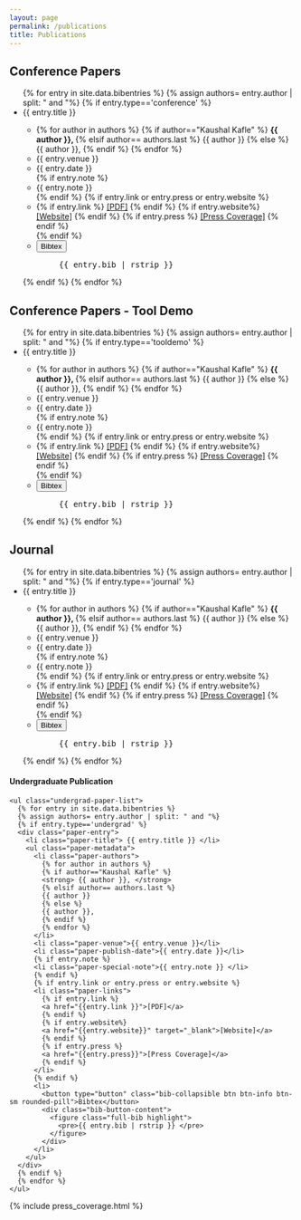 ```yaml
---
layout: page
permalink: /publications
title: Publications
---
```


<div class="publication-list container">
  <div class="conference-papers">
    <h2>Conference Papers</h2>
    <ul class="conference-paper-list">
      {% for entry in site.data.bibentries %}
      {% assign authors= entry.author | split: " and "%}
      {% if entry.type=='conference' %}
      <div class="paper-entry">
        <li class="paper-title"> {{ entry.title }} </li>
        <ul class="paper-metadata">
          <li class="paper-authors">
            {% for author in authors %}
            {% if author=="Kaushal Kafle" %}
            <strong> {{ author }}, </strong>
            {% elsif author== authors.last %}
            {{ author }}
            {% else %}
            {{ author }},
            {% endif %}
            {% endfor %}
          </li>
          <li class="paper-venue">{{ entry.venue }}</li>
          <li class="paper-publish-date">{{ entry.date }}</li>
          {% if entry.note %}
          <li class="paper-special-note">{{ entry.note }} </li>
          {% endif %}
          {% if entry.link or entry.press or entry.website %}
          <li class="paper-links">
            {% if entry.link %}
            <a href="{{entry.link | relative_url }}">[PDF]</a>
            {% endif %}
            {% if entry.website%}
            <a href="{{entry.website}}" target="_blank">[Website]</a>
            {% endif %}
            {% if entry.press %}
            <a href="{{entry.press}}">[Press Coverage]</a>
            {% endif %}
          </li>
          {% endif %}
          <li class="bibtex">
            <button type="button" class="bib-collapsible btn btn-info btn-sm rounded-pill">Bibtex</button>
            <div class="bib-button-content">
              <figure class="full-bib highlight">
                <pre>{{ entry.bib | rstrip }} </pre>
              </figure>
            </div>
          </li>
        </ul>
      </div>
      {% endif %}
      {% endfor %}
    </ul>
  </div>

  <div class="tool-demo-papers">
  <h2>Conference Papers - Tool Demo</h2>
  <ul class="conference-paper-list">
    {% for entry in site.data.bibentries %}
    {% assign authors= entry.author | split: " and "%}
    {% if entry.type=='tooldemo' %}
    <div class="paper-entry">
      <li class="paper-title"> {{ entry.title }} </li>
      <ul class="paper-metadata">
        <li class="paper-authors">
          {% for author in authors %}
          {% if author=="Kaushal Kafle" %}
          <strong> {{ author }}, </strong>
          {% elsif author== authors.last %}
          {{ author }}
          {% else %}
          {{ author }},
          {% endif %}
          {% endfor %}
        </li>
        <li class="paper-venue">{{ entry.venue }}</li>
        <li class="paper-publish-date">{{ entry.date }}</li>
        {% if entry.note %}
        <li class="paper-special-note">{{ entry.note }} </li>
        {% endif %}
        {% if entry.link or entry.press or entry.website %}
        <li class="paper-links">
          {% if entry.link %}
          <a href="{{entry.link | relative_url }}">[PDF]</a>
          {% endif %}
          {% if entry.website%}
          <a href="{{entry.website}}" target="_blank">[Website]</a>
          {% endif %}
          {% if entry.press %}
          <a href="{{entry.press}}">[Press Coverage]</a>
          {% endif %}
        </li>
        {% endif %}
        <li class="bibtex">
          <button type="button" class="bib-collapsible btn btn-info btn-sm rounded-pill">Bibtex</button>
          <div class="bib-button-content">
            <figure class="full-bib highlight">
              <pre>{{ entry.bib | rstrip }} </pre>
            </figure>
          </div>
        </li>
      </ul>
    </div>
    {% endif %}
    {% endfor %}
  </ul>
</div>

  <div class="journal-papers">
  <h2>Journal</h2>
  <ul class="conference-paper-list">
    {% for entry in site.data.bibentries %}
    {% assign authors= entry.author | split: " and "%}
    {% if entry.type=='journal' %}
    <div class="paper-entry">
      <li class="paper-title"> {{ entry.title }} </li>
      <ul class="paper-metadata">
        <li class="paper-authors">
          {% for author in authors %}
          {% if author=="Kaushal Kafle" %}
          <strong> {{ author }}, </strong>
          {% elsif author== authors.last %}
          {{ author }}
          {% else %}
          {{ author }},
          {% endif %}
          {% endfor %}
        </li>
        <li class="paper-venue">{{ entry.venue }}</li>
        <li class="paper-publish-date">{{ entry.date }}</li>
        {% if entry.note %}
        <li class="paper-special-note">{{ entry.note }} </li>
        {% endif %}
        {% if entry.link or entry.press or entry.website %}
        <li class="paper-links">
          {% if entry.link %}
          <a href="{{entry.link | relative_url }}">[PDF]</a>
          {% endif %}
          {% if entry.website%}
          <a href="{{entry.website}}" target="_blank">[Website]</a>
          {% endif %}
          {% if entry.press %}
          <a href="{{entry.press}}">[Press Coverage]</a>
          {% endif %}
        </li>
        {% endif %}
        <li class="bibtex">
          <button type="button" class="bib-collapsible btn btn-info btn-sm rounded-pill">Bibtex</button>
          <div class="bib-button-content">
            <figure class="full-bib highlight">
              <pre>{{ entry.bib | rstrip }} </pre>
            </figure>
          </div>
        </li>
      </ul>
    </div>
    {% endif %}
    {% endfor %}
  </ul>
</div>

  <div class="other-publications">
    <h4>Undergraduate Publication</h4>

    <ul class="undergrad-paper-list">
      {% for entry in site.data.bibentries %}
      {% assign authors= entry.author | split: " and "%}
      {% if entry.type=='undergrad' %}
      <div class="paper-entry">
        <li class="paper-title"> {{ entry.title }} </li>
        <ul class="paper-metadata">
          <li class="paper-authors">
            {% for author in authors %}
            {% if author=="Kaushal Kafle" %}
            <strong> {{ author }}, </strong>
            {% elsif author== authors.last %}
            {{ author }}
            {% else %}
            {{ author }},
            {% endif %}
            {% endfor %}
          </li>
          <li class="paper-venue">{{ entry.venue }}</li>
          <li class="paper-publish-date">{{ entry.date }}</li>
          {% if entry.note %}
          <li class="paper-special-note">{{ entry.note }} </li>
          {% endif %}
          {% if entry.link or entry.press or entry.website %}
          <li class="paper-links">
            {% if entry.link %}
            <a href="{{entry.link }}">[PDF]</a>
            {% endif %}
            {% if entry.website%}
            <a href="{{entry.website}}" target="_blank">[Website]</a>
            {% endif %}
            {% if entry.press %}
            <a href="{{entry.press}}">[Press Coverage]</a>
            {% endif %}
          </li>
          {% endif %}
          <li>
            <button type="button" class="bib-collapsible btn btn-info btn-sm rounded-pill">Bibtex</button>
            <div class="bib-button-content">
              <figure class="full-bib highlight">
                <pre>{{ entry.bib | rstrip }} </pre>
              </figure>
            </div>
          </li>
        </ul>
      </div>
      {% endif %}
      {% endfor %}
    </ul>
  </div> <!--other publications-->

  <div class="news-coverage">
    {% include press_coverage.html %}
  </div>

</div>

